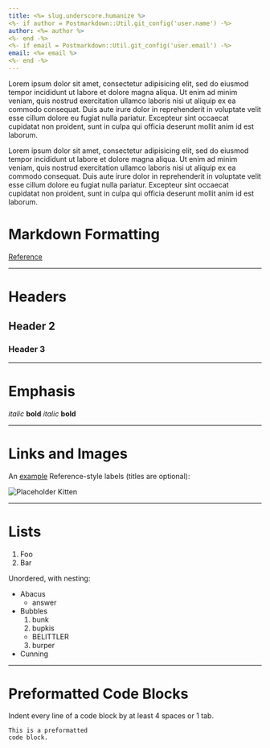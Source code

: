 ```yaml
---
title: <%= slug.underscore.humanize %>
<%- if author = Postmarkdown::Util.git_config('user.name') -%>
author: <%= author %>
<%- end -%>
<%- if email = Postmarkdown::Util.git_config('user.email') -%>
email: <%= email %>
<%- end -%>
---
```


Lorem ipsum dolor sit amet, consectetur adipisicing elit, sed do eiusmod tempor incididunt ut labore et dolore magna aliqua. Ut enim ad minim veniam, quis nostrud exercitation ullamco laboris nisi ut aliquip ex ea commodo consequat. Duis aute irure dolor in reprehenderit in voluptate velit esse cillum dolore eu fugiat nulla pariatur. Excepteur sint occaecat cupidatat non proident, sunt in culpa qui officia deserunt mollit anim id est laborum.

Lorem ipsum dolor sit amet, consectetur adipisicing elit, sed do eiusmod tempor incididunt ut labore et dolore magna aliqua. Ut enim ad minim veniam, quis nostrud exercitation ullamco laboris nisi ut aliquip ex ea commodo consequat. Duis aute irure dolor in reprehenderit in voluptate velit esse cillum dolore eu fugiat nulla pariatur. Excepteur sint occaecat cupidatat non proident, sunt in culpa qui officia deserunt mollit anim id est laborum.

# Markdown Formatting

[Reference](http://daringfireball.net/projects/markdown/syntax)

---

# Headers

## Header 2

### Header 3

---

# Emphasis

*italic* **bold**
_italic_ __bold__

---

# Links and Images

An [example](http://url.com/ "Title") Reference-style labels (titles are optional):

![Placeholder Kitten](http://placekitten.com/200/300)

---

# Lists

1. Foo
2. Bar

Unordered, with nesting:

* Abacus
  * answer
* Bubbles
  1. bunk
  2. bupkis
    * BELITTLER
  3. burper
* Cunning

---

# Preformatted Code Blocks

Indent every line of a code block by at least 4 spaces or 1 tab.

    This is a preformatted
    code block.
